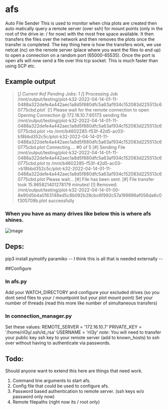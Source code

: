 # afs
Auto File Sender
This is used to monitor when chia plots are created then auto matically query a remote server (over ssh) for mount points (only in the root of the drive ie: / for now) with the most free space available.  It then transfers the files over the network and then removes the plots once the transfer is completed.  The key thing here is how the transfers work, we use netcat (nc) on the remote server (place where you want the files to end up) to open a connection on a random port (65000-65535).  Once the port is open afs will now send a file over this tcp socket.  This is much faster than using SCP etc.
 

## Example output

>[*] Current #of Pending Jobs: 1
>[*] Processing Job /mnt/output/testing/plot-k32-2022-04-14-01-11-0488a322defe4a442aec1a8d5f880dfc5a63af934c152083d225513c60775cbd.plot`
>[!] Please wait for the remote connection to open
>Opening Connection @ 172.16.10.7:65173 sending file /mnt/output/testing/plot-k32-2022-04-14-01-11-0488a322defe4a442aec1a8d5f880dfc5a63af934c152083d225513c60775cbd.plot >to /mnt/b4602285-f53f-42d5-ac03-b18bbd352c5c/plot-k32-2022-04-14-01-11-0488a322defe4a442aec1a8d5f880dfc5a63af934c152083d225513c60775cbd.plot
>Connecting.... #0 of 5
>[#] Sending File /mnt/output/testing/plot-k32-2022-04-14-01-11-0488a322defe4a442aec1a8d5f880dfc5a63af934c152083d225513c60775cbd.plot to /mnt/b4602285-f53f-42d5-ac03->b18bbd352c5c/plot-k32-2022-04-14-01-11-0488a322defe4a442aec1a8d5f880dfc5a63af934c152083d225513c60775cbd.plot Please wait...
>[#] File has been sent.
>[#] File transfer took 15.965821401278179 minutes!
>[!] Removed: /mnt/output/testing/plot-k32-2022-04-14-01-00-8e90d5b4a0163148ed5c8b092b28cbc6f992c57a199896af056da6c0f305709b.plot successfully

### When you have as many drives like below this is where afs shines.
![image](https://user-images.githubusercontent.com/231731/163300912-e1260108-b007-40f8-afb2-e714271c62a6.png)


## Deps:
pip3 install pyinotify paramiko 
-- I think this is all that is needed externally --


##Configure

### In afs.py 
Add your WATCH_DIRECTORY and configure your excluded drives (so you dont send files to your / mountpoint but your plot mount point)
Set your number of threads (read this more like number of simultaneous transfers)

### In connection_manager.py
Set these values:
REMOTE_SERVER = '172.16.10.7'
PRIVATE_KEY = '/home/ril3y/.ssh/id_rsa'
USERNAME = 'ril3y'
*note*: You will need to transfer your public key ssh key to your remote server (add to known_hosts) to ssh over without having to authenticate via passwords.



## Todo:
Should anyone want to extend this here are things that need work.
1.  Command line arguments to start afs.
2.  Config file that could be used to configure afs.
3.  Password based authentication to remote server. (ssh keys w/o password only now)
4.  Remote filepaths (right now its / root only)
